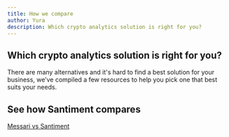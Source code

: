 ```yaml
---
title: How we compare
author: Yura
description: Which crypto analytics solution is right for you?
---
```


## Which crypto analytics solution is right for you?

There are many alternatives and it's hard to find a best solution for your
business, we’ve compiled a few resources to help you pick one that best suits
your needs.

## See how Santiment compares

[Messari vs Santiment](/how-we-compare/messari-vs-santiment)
